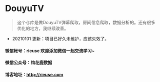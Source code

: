 # DouyuTV
> 这个仓库是做DouyuTV弹幕爬取，房间信息爬取，数据分析的。还有很多优化的地方，我继续改善。

* 20210101 更新：项目已好久未维护，应该失效了。

#### 微信帐号：**rieuse 欢迎添加微信一起交流学习~**
#### 微信公众号：**梅花鹿数据**
#### 博客地址：**http://rieuse.com**

